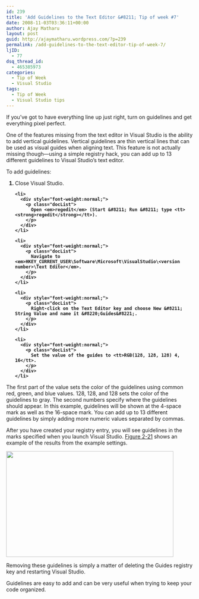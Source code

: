 ```yaml
---
id: 239
title: 'Add Guidelines to the Text Editor &#8211; Tip of week #7'
date: 2008-11-03T03:36:11+00:00
author: Ajay Matharu
layout: post
guid: http://ajaymatharu.wordpress.com/?p=239
permalink: /add-guidelines-to-the-text-editor-tip-of-week-7/
ljID:
  - 77
dsq_thread_id:
  - 465385973
categories:
  - Tip of Week
  - Visual Studio
tags:
  - Tip of Week
  - Visual Studio tips
---
```

<p class="docText">
  <span class="docEmphBold">If you&#8217;ve got to have everything line up just right, turn on guidelines and get everything pixel perfect</span>.
</p>

<p class="docText">
  <a name="visualstudiohks-CHP-2-ITERM-2331"></a><a name="visualstudiohks-CHP-2-ITERM-2332"></a>One of the features missing from the text editor in Visual Studio is the ability to add <a name="visualstudiohks-CHP-2-ITERM-2333"></a>vertical guidelines. Vertical guidelines are thin vertical lines that can be used as visual guides when aligning text. This feature is not actually missing though—using a simple <a name="visualstudiohks-CHP-2-ITERM-2334"></a>registry hack, you can add up to 13 different guidelines to Visual Studio&#8217;s text editor.
</p>

<p class="docText">
  To add guidelines:
</p>

<div style="font-weight:bold;">
  <ol class="docList" type="1">
    <li>
      <div style="font-weight:normal;">
        <p class="docList">
          Close Visual Studio.
        </p>
      </div>
    </li>
    
    <li>
      <div style="font-weight:normal;">
        <p class="docList">
          Open <em>regedit</em> (Start &#8211; Run &#8211; type <tt><strong>regedit</strong></tt>).
        </p>
      </div>
    </li>
    
    <li>
      <div style="font-weight:normal;">
        <p class="docList">
          Navigate to <em>HKEY_CURRENT_USER\Software\Microsoft\VisualStudio\<version number>\Text Editor</em>.
        </p>
      </div>
    </li>
    
    <li>
      <div style="font-weight:normal;">
        <p class="docList">
          Right-click on the Text Editor key and choose New &#8211; String Value and name it &#8220;Guides&#8221;.
        </p>
      </div>
    </li>
    
    <li>
      <div style="font-weight:normal;">
        <p class="docList">
          Set the value of the guides to <tt>RGB(128, 128, 128) 4, 16</tt>.
        </p>
      </div>
    </li>
  </ol>
</div>

<p class="docText">
  The first part of the value sets the color of the guidelines using common red, green, and blue values. 128, 128, and 128 sets the color of the guidelines to gray. The second numbers specify where the guidelines should appear. In this example, guidelines will be shown at the 4-space mark as well as the 16-space mark. You can add up to 13 different guidelines by simply adding more numeric values separated by commas.
</p>

<p class="docText">
  After you have created your registry entry, you will see guidelines in the marks specified when you launch Visual Studio. <a class="docLink" href="http://ajaymatharu.wordpress.com/wp-admin/#visualstudiohks-CHP-2-FIG-21">Figure 2-21</a> shows an example of the results from the example settings.
</p>

<p class="docText">
  <a href="http://ajaymatharu.files.wordpress.com/2008/10/guidelines.png"><img class="aligncenter size-full wp-image-240" title="guidelines" src="http://ajaymatharu.files.wordpress.com/2008/10/guidelines.png" alt="" width="450" height="285" /></a>
</p>

<p class="docText">
  Removing these guidelines is simply a matter of deleting the Guides registry key and restarting Visual Studio.
</p>

<p class="docText">
  Guidelines are easy to add and can be very useful when trying to keep your code organized.
</p>